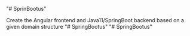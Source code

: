 "# SprinBootus"

Create the Angular frontend and Java11/SpringBoot backend based on a given domain structure
"# SpringBootus" 
"# SpringBootus" 
